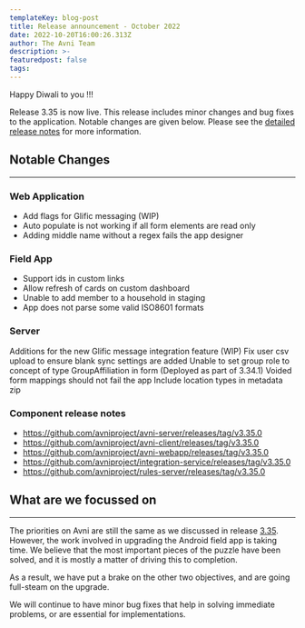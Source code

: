 ```yaml
---
templateKey: blog-post
title: Release announcement - October 2022
date: 2022-10-20T16:00:26.313Z
author: The Avni Team
description: >-
featuredpost: false
tags:
---
```



Happy Diwali to you !!!

Release 3.35 is now live. This release includes minor changes and bug fixes to the application. Notable changes are given below. Please see the [detailed release notes](https://github.com/avniproject/avni-product/releases/tag/v3.35.0) for more information. 


## Notable Changes
---------------------------------------------------------------------------

### Web Application
- Add flags for Glific messaging (WIP)
- Auto populate is not working if all form elements are read only
- Adding middle name without a regex fails the app designer

### Field App
- Support ids in custom links
- Allow refresh of cards on custom dashboard
- Unable to add member to a household in staging
- App does not parse some valid ISO8601 formats

### Server
Additions for the new Glific message integration feature (WIP)
Fix user csv upload to ensure blank sync settings are added
Unable to set group role to concept of type GroupAffiliation in form (Deployed as part of 3.34.1)
Voided form mappings should not fail the app
Include location types in metadata zip

### Component release notes
- https://github.com/avniproject/avni-server/releases/tag/v3.35.0
- https://github.com/avniproject/avni-client/releases/tag/v3.35.0
- https://github.com/avniproject/avni-webapp/releases/tag/v3.35.0
- https://github.com/avniproject/integration-service/releases/tag/v3.35.0
- https://github.com/avniproject/rules-server/releases/tag/v3.35.0



## What are we focussed on
---------------------------------------------------------------------------

The priorities on Avni are still the same as we discussed in release [3.35](/blog/2022-09-30-avni-release-announcement/). However, the work involved in upgrading the Android field app is taking time. We believe that the most important pieces of the puzzle have been solved, and it is mostly a matter of driving this to completion. 

As a result, we have put a brake on the other two objectives, and are going full-steam on the upgrade. 

We will continue to have minor bug fixes that help in solving immediate problems, or are essential for implementations. 
